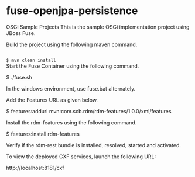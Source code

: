 # fuse-openjpa-persistence
OSGi Sample Projects
This is the sample OSGi implementation project using JBoss Fuse.

Build the project using the following maven command.

<code>
$ mvn clean install
</code>
Start the Fuse Container using the following command.

$ ./fuse.sh

In the windows environment, use fuse.bat alternately.

Add the Features URL as given below.

$ features:addurl mvn:com.scb.rdm/rdm-features/1.0.0/xml/features

Install the rdm-features using the following command.

$ features:install rdm-features

Verify if the rdm-rest bundle is installed, resolved, started and activated.

To view the deployed CXF services, launch the following URL:

http://localhost:8181/cxf
